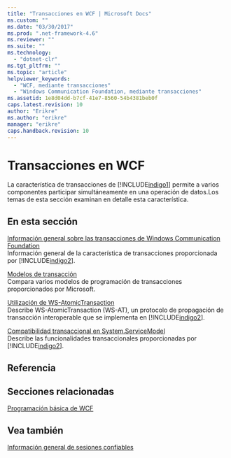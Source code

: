 ```yaml
---
title: "Transacciones en WCF | Microsoft Docs"
ms.custom: ""
ms.date: "03/30/2017"
ms.prod: ".net-framework-4.6"
ms.reviewer: ""
ms.suite: ""
ms.technology: 
  - "dotnet-clr"
ms.tgt_pltfrm: ""
ms.topic: "article"
helpviewer_keywords: 
  - "WCF, mediante transacciones"
  - "Windows Communication Foundation, mediante transacciones"
ms.assetid: 1e8d04dd-b7cf-41e7-8560-54b4381beb0f
caps.latest.revision: 10
author: "Erikre"
ms.author: "erikre"
manager: "erikre"
caps.handback.revision: 10
---
```

# Transacciones en WCF
La característica de transacciones de [!INCLUDE[indigo1](../../../../includes/indigo1-md.md)] permite a varios componentes participar simultáneamente en una operación de datos.Los temas de esta sección examinan en detalle esta característica.  
  
## En esta sección  
 [Información general sobre las transacciones de Windows Communication Foundation](../../../../docs/framework/wcf/feature-details/transactions-overview.md)  
 Información general de la característica de transacciones proporcionada por [!INCLUDE[indigo2](../../../../includes/indigo2-md.md)].  
  
 [Modelos de transacción](../../../../docs/framework/wcf/feature-details/transaction-models.md)  
 Compara varios modelos de programación de transacciones proporcionados por Microsoft.  
  
 [Utilización de WS\-AtomicTransaction](../../../../docs/framework/wcf/feature-details/using-ws-atomictransaction.md)  
 Describe WS\-AtomicTransaction \(WS\-AT\), un protocolo de propagación de transacción interoperable que se implementa en [!INCLUDE[indigo2](../../../../includes/indigo2-md.md)].  
  
 [Compatibilidad transaccional en System.ServiceModel](../../../../docs/framework/wcf/feature-details/transactional-support-in-system-servicemodel.md)  
 Describe las funcionalidades transaccionales proporcionadas por [!INCLUDE[indigo2](../../../../includes/indigo2-md.md)].  
  
## Referencia  
  
## Secciones relacionadas  
 [Programación básica de WCF](../../../../docs/framework/wcf/basic-wcf-programming.md)  
  
## Vea también  
 [Información general de sesiones confiables](../../../../docs/framework/wcf/feature-details/reliable-sessions-overview.md)